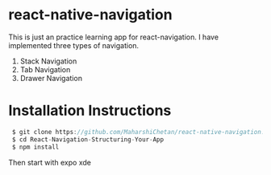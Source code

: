 # react-native-navigation
This is just an practice learning app for react-navigation. I have implemented three types of navigation.

1. Stack Navigation
2. Tab Navigation
3. Drawer Navigation

# Installation Instructions

```js
 $ git clone https://github.com/MaharshiChetan/react-native-navigation.git
 $ cd React-Navigation-Structuring-Your-App
 $ npm install
```
Then start with expo xde
